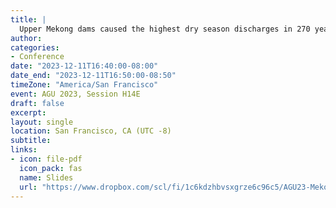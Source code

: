```yaml
---
title: |
  Upper Mekong dams caused the highest dry season discharges in 270 years
author: 
categories:
- Conference
date: "2023-12-11T16:40:00-08:00"
date_end: "2023-12-11T16:50:00-08:50"
timeZone: "America/San Francisco"
event: AGU 2023, Session H14E
draft: false
excerpt: 
layout: single
location: San Francisco, CA (UTC -8)
subtitle: 
links:
- icon: file-pdf
  icon_pack: fas
  name: Slides
  url: "https://www.dropbox.com/scl/fi/1c6kdzhbvsxgrze6c96c5/AGU23-Mekong.pdf?rlkey=fdobu29tcdwztndpwuuyn9qg8&dl=0"
---
```


